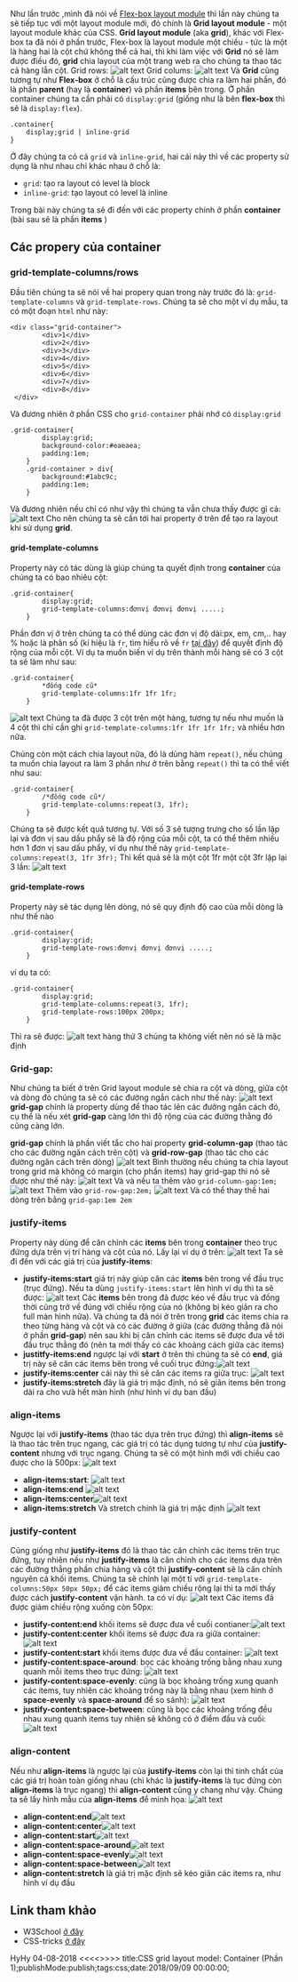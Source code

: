 Như lần trước ,mình đã nói về [Flex-box layout module](https://kipalog.com/posts/CSS-Flex-box--Parent--Phan-1) thì lần này chúng ta sẽ tiếp tục với một layout module mới, đó chính là **Grid layout module** - một layout module khác của CSS. **Grid layout module** (aka **grid**), khác với Flex-box ta đã nói ở phần trước, Flex-box là layout module một chiều - tức là một là hàng hai là cột chứ không thể cả hai, thì khi làm việc với **Grid** nó sẽ làm được điều đó, **grid** chia layout của một trang web ra cho chúng ta thao tác cả hàng lẫn cột.
Grid rows:
![alt text](https://s3-ap-southeast-1.amazonaws.com/kipalog.com/zveqtq2tmj_image.png)
Grid colums:
![alt text](https://s3-ap-southeast-1.amazonaws.com/kipalog.com/e5qcnenyqx_image.png)
Và **Grid**  cũng tương tự như **Flex-box** ở chỗ là cấu trúc cũng được chia ra làm hai phần, đó là phần **parent** (hay là **container**)  và phần **items** bên trong. Ở phần container chúng ta cần phải có `display:grid` (giống như là bên **flex-box** thì sẽ là `display:flex`).
```
.container{
	display;grid | inline-grid
}
```
Ở đây chúng ta có cả `grid` và `inline-grid`, hai cái này thì về các property sử dụng là như nhau chỉ khác nhau ở chỗ là:
* `grid`: tạo ra layout có level là block
* `inline-grid`: tạo layout có level là inline

Trong bài này chúng ta sẽ đi đến với các property chính ở phần **container** (bài sau sẽ là phần **items** )
## Các propery của container
### grid-template-columns/rows
Đầu tiên chúng ta sẽ nói về hai propery quan trong này trước đó là: `grid-template-columns` và `grid-template-rows`. Chúng ta sẽ cho một ví dụ mẫu, ta có một đoạn `html` như này:
```
<div class="grid-container">
        <div>1</div>
        <div>2</div>
        <div>3</div>
        <div>4</div>
        <div>5</div>
        <div>6</div>
        <div>7</div>
        <div>8</div>
 </div>
```
Và đương nhiên ở phần CSS cho `grid-container` phải nhớ có `display:grid`
```
.grid-container{
        display:grid;
        background-color:#eaeaea;
        padding:1em;
    }
    .grid-container > div{
        background:#1abc9c;
        padding:1em;
    }
```
Và đương nhiên nếu chỉ có như vậy thì chúng ta vẫn chưa thấy được gì cả:
![alt text](https://s3-ap-southeast-1.amazonaws.com/kipalog.com/gsqm8kgil4_image.png)
Cho nên chúng ta sẽ cần tới hai property ở trên để tạo ra layout khi sử dụng **grid**.
#### grid-template-columns
Property này có tác dùng là giúp chúng ta quyết định trong **container** của chúng ta có bao nhiêu cột:
```
.grid-container{
        display:grid;
        grid-template-columns:đơnvị đơnvị đơnvị .....;
    }
```
Phần đơn vị ở trên chúng ta có thể dùng các đơn vị độ dài:px, em, cm,.. hay % hoặc là phân số (kí hiệu là `fr`, tìm hiểu rõ về `fr` [tại đây](https://alligator.io/css/css-grid-layout-fr-unit/)) để quyết định độ rộng của mỗi cột. Ví dụ ta muốn biến ví dụ trên thành mỗi hàng sẽ có 3 cột ta sẽ làm như sau:
```
.grid-container{
        *đống code cũ*
        grid-template-columns:1fr 1fr 1fr;
    }
```
![alt text](https://s3-ap-southeast-1.amazonaws.com/kipalog.com/c50i8rdj3r_image.png)
Chúng ta đã được 3 cột trên một hàng, tương tự nếu như muốn là 4 cột thì chỉ cần ghi `grid-template-columns:1fr 1fr 1fr 1fr;` và nhiều hơn nữa.

Chúng còn một cách chia layout nữa, đó là dùng hàm `repeat()`, nếu chúng ta muốn chia layout ra làm 3 phần như ở trên bằng `repeat()` thì ta có thể viết như sau:
```
.grid-container{
        /*đống code cũ*/
        grid-template-columns:repeat(3, 1fr);
    }
```
Chúng ta sẽ được kết quả tương tự. Với số 3 sẽ tượng trưng cho số lần lặp lại và đơn vị sau dấu phẩy sẽ là độ rộng của mỗi cột, ta có thể thêm nhiều hơn 1 đơn vị sau dấu phẩy, ví dụ như thế này `grid-template-columns:repeat(3, 1fr 3fr);` Thì kết quả sẽ là một cột 1fr một cột 3fr lặp lại 3 lần:
![alt text](https://s3-ap-southeast-1.amazonaws.com/kipalog.com/6h9k2au2bz_image.png)
#### grid-template-rows
Property này sẽ tác dụng lên dòng, nó sẽ quy định độ cao của mỗi dòng là như thế nào
```
.grid-container{
        display:grid;
        grid-template-rows:đơnvị đơnvị đơnvị .....;
    }
```
ví dụ ta có:
```
.grid-container{
        display:grid;
      	grid-template-columns:repeat(3, 1fr);
        grid-template-rows:100px 200px;
    }
```
Thì ra sẽ được:
![alt text](https://s3-ap-southeast-1.amazonaws.com/kipalog.com/yelociv38h_image.png)
hàng thứ 3 chúng ta không viết nên nó sẽ là mặc định
### Grid-gap:
Như chúng ta biết ở trên Grid layout module sẽ chia ra cột và dòng, giữa cột và dòng đó chúng ta sẽ có các đường ngắn cách như thế này:
![alt text](https://s3-ap-southeast-1.amazonaws.com/kipalog.com/7cm99neik0_image.png)
**grid-gap** chính là property dùng để thao tác lên các đường ngắn cách đó, cụ thể là nếu xét **grid-gap** càng lớn thì độ rộng của các đường thằng đó cũng càng lớn.

**grid-gap** chính là phần viết tắc cho hai property **grid-column-gap** (thao tác cho các đường ngăn cách trên cột) và **grid-row-gap** (thao tác cho các đường ngăn cách trên dòng)
![alt text](https://s3-ap-southeast-1.amazonaws.com/kipalog.com/7oylyhen5u_image.png)
Bình thường nếu chúng ta chia layout trong grid mà không có margin (cho phần items) hay grid-gap thì nó sẽ được như thế này:
![alt text](https://s3-ap-southeast-1.amazonaws.com/kipalog.com/pmeo8qhjec_image.png)
Và và nếu ta thêm vào `grid-column-gap:1em;`
![alt text](https://s3-ap-southeast-1.amazonaws.com/kipalog.com/5jmwz3y34c_image.png)
Thêm vào `grid-row-gap:2em;`
![alt text](https://s3-ap-southeast-1.amazonaws.com/kipalog.com/pt2ssngwvo_image.png)
Và có thể thay thế hai dòng trên bằng `grid-gap:1em 2em`
### justify-items
Property này dùng để căn chỉnh các **items** bên trong **container** theo trục đứng dựa trên vị trí hàng và cột của nó. Lấy lại ví dụ ở trên:
![alt text](https://s3-ap-southeast-1.amazonaws.com/kipalog.com/ulsau8omjq_image.png)
Ta sẽ đi đến với các giá trị của **justify-items**:
* **justify-items:start** giá trị này giúp căn các **items** bên trong về đầu trục (trục đứng). Nếu ta dùng `justify-items:start` lên hình ví dụ thì ta sẽ được: ![alt text](https://s3-ap-southeast-1.amazonaws.com/kipalog.com/ywiyyn0t7m_image.png) Các **items** bên trong đã được kéo về đầu trục và đồng thời cũng trở về đúng với chiều rộng của nó  (không bị kéo giãn ra cho full màn hình nữa). Và chúng ta đã nói ở trên trong **grid** các items chia ra theo từng hàng và cột và có các đường ở giữa (các đường thẳng đã nói ở phần **grid-gap**) nên sau khi bị căn chỉnh các items sẽ được đưa về tới đầu trục thẳng đó (nên ta mới thấy có các khoảng cách giữa các items)
* **justitfy-items:end** ngược lại với **start** ở trên thì chúng ta sẽ có **end**, giá trị này sẽ căn các items bên trong về cuối trục đứng:![alt text](https://s3-ap-southeast-1.amazonaws.com/kipalog.com/i60t0z8hmh_image.png)
* **justify-items:center** cái này thì sẽ căn các items ra giữa trục: ![alt text](https://s3-ap-southeast-1.amazonaws.com/kipalog.com/lfv3uivnel_image.png)
* **justify-items:stretch** đây là giá trị mặc định, nó sẽ giãn items bên trong dài ra cho vưà hết màn hình (như hình ví dụ ban đầu)


### align-items
Ngược lại với **justify-items** (thao tác dựa trên trục đứng) thì **align-items** sẽ là thao tác trên trục ngang, các giá trị có tác dụng tương tự như của **justify-content** nhưng với trục ngang. Chúng ta sẽ có một hình mới với chiều cao được cho là 500px:
![alt text](https://s3-ap-southeast-1.amazonaws.com/kipalog.com/6a6c42kq6d_image.png)
* **align-items:start**: ![alt text](https://s3-ap-southeast-1.amazonaws.com/kipalog.com/yfv24cwbaz_image.png)
* **align-items:end** ![alt text](https://s3-ap-southeast-1.amazonaws.com/kipalog.com/4ol236gka3_image.png)
* **align-items:center**![alt text](https://s3-ap-southeast-1.amazonaws.com/kipalog.com/icz82bgzw1_image.png)
* **align-items:stretch** Và stretch chính là giá trị mặc định ![alt text](https://s3-ap-southeast-1.amazonaws.com/kipalog.com/6a6c42kq6d_image.png)

### justify-content
Cũng giống như **justify-items** đó là thao tác căn chỉnh các items trên trục đứng, tuy nhiên nếu như **justify-items** là căn chỉnh cho các items dựa trên các đường thẳng phần chia hàng và cột thì **justify-content** sẽ là căn chỉnh nguyên cả khối items. Chúng ta sẽ chỉnh lại một tí với `grid-template-columns:50px 50px 50px;` để các items giảm chiều rộng lại thì ta mới thấy được cách **justify-content** vận hành. ta có ví dụ:
![alt text](https://s3-ap-southeast-1.amazonaws.com/kipalog.com/2y82o0ndec_image.png)
Các items đã được giảm chiều rộng xuống còn 50px:
* **justify-content:end** khối items sẽ được đưa về cuối contianer:![alt text](https://s3-ap-southeast-1.amazonaws.com/kipalog.com/ioi0ons3a8_image.png)
* **justify-content:center** khối items sẽ được đưa ra giữa container: ![alt text](https://s3-ap-southeast-1.amazonaws.com/kipalog.com/7av42l97t5_image.png)
*  **justify-content:start** khối items được đưa về đầu container: ![alt text](https://s3-ap-southeast-1.amazonaws.com/kipalog.com/2y82o0ndec_image.png)
*  **justify-content:space-around**: bọc các khoảng trống bằng nhau xung quanh mỗi items theo trục đứng: ![alt text](https://s3-ap-southeast-1.amazonaws.com/kipalog.com/ucmbla7gai_image.png)
*  **justify-content:space-evenly**: cũng là bọc khoảng trống xung quanh các items, tuy nhiên các khoảng trống này là bằng nhau  (xem hình ở **space-evenly** và **space-around** để so sánh): ![alt text](https://s3-ap-southeast-1.amazonaws.com/kipalog.com/orwfbll2qn_image.png)
*  **justify-content:space-between**: cũng là bọc các khoảng trống đều nhau xung quanh items tuy nhiên sẽ không có ở điểm đầu và cuối: ![alt text](https://s3-ap-southeast-1.amazonaws.com/kipalog.com/4a9frs2v91_image.png)


### align-content
Nếu như **align-items** là ngược lại của **justify-items** còn lại thì tính chất của các giá trị hoàn toàn giống nhau (chỉ khác là **justify-items** là tục đứng còn **align-items** là trục ngang) thì **align-content** cũng y chang như vậy. Chúng ta sẽ lấy hình mẫu của **align-items** để minh họa:
![alt text](https://s3-ap-southeast-1.amazonaws.com/kipalog.com/6a6c42kq6d_image.png)
* **align-content:end**![alt text](https://s3-ap-southeast-1.amazonaws.com/kipalog.com/xu9ks46hj2_image.png)
* **align-content:center**![alt text](https://s3-ap-southeast-1.amazonaws.com/kipalog.com/70elgb8alj_image.png)
* **align-content:start**![alt text](https://s3-ap-southeast-1.amazonaws.com/kipalog.com/hyqxiucn15_image.png)
* **align-content:space-around**![alt text](https://s3-ap-southeast-1.amazonaws.com/kipalog.com/lvgj49ueeo_image.png)
* **align-content:space-evenly**![alt text](https://s3-ap-southeast-1.amazonaws.com/kipalog.com/w1ehihqj2y_image.png)
* **align-content:space-between**![alt text](https://s3-ap-southeast-1.amazonaws.com/kipalog.com/cpiqyz8m62_image.png)
* **align-content:stretch** là giá trị mặc định sẽ kéo giãn các items ra, như hình ví dụ đầu

## Link tham khảo
* W3School [ở đây](https://www.w3schools.com/css/css_grid_container.asp)
* CSS-tricks [ở đây](https://css-tricks.com/snippets/css/complete-guide-grid/)


HyHy 04-08-2018
<<<<<Blog-Meta-Data>>>>>
title:CSS grid layout model: Container (Phần 1);publishMode:publish;tags:css;date:2018/09/09 00:00:00;